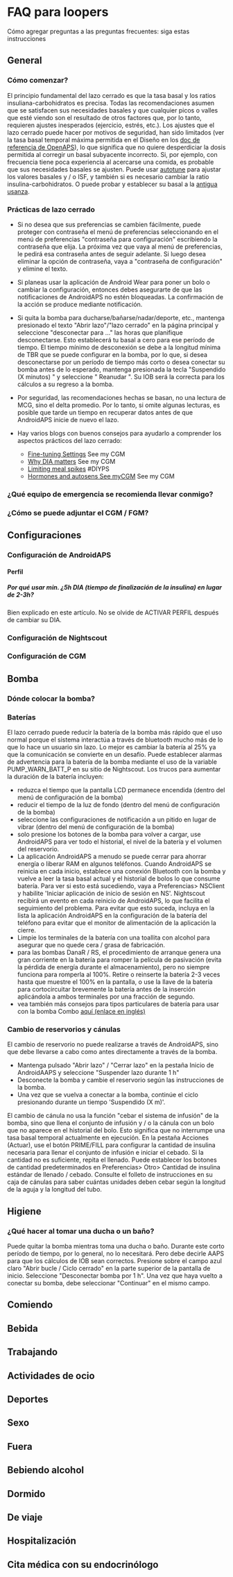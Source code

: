 # FAQ para loopers

Cómo agregar preguntas a las preguntas frecuentes: siga estas instrucciones

## General

### Cómo comenzar?
El principio fundamental del lazo cerrado es que la tasa basal y los ratios insuliana-carbohidratos es precisa. Todas las recomendaciones asumen que se satisfacen sus necesidades basales y que cualquier picos o valles que esté viendo son el resultado de otros factores que, por lo tanto, requieren ajustes inesperados (ejercicio, estrés, etc.). Los ajustes que el lazo cerrado puede hacer por motivos de seguridad, han sido limitados (ver la tasa basal temporal máxima permitida en el Diseño en los [doc de referencia de OpenAPS](https://openaps.org/reference-design/)), lo que significa que no quiere desperdiciar la dosis permitida al corregir un basal subyacente incorrecto. Si, por ejemplo, con frecuencia tiene poca experiencia al acercarse una comida, es probable que sus necesidades basales se ajusten. Puede usar [autotune](http://openaps.readthedocs.io/en/latest/docs/Customize-Iterate/autotune.html#phase-c-running-autotune-for-suggested-adjustments-without-an-openaps-rig) para ajustar los valores basales y / o ISF, y también si es necesario cambiar la ratio insulina-carbohidratos. O puede probar y establecer su basal a la [antigua usanza](http://integrateddiabetes.com/basal-testing/).

### Prácticas de lazo cerrado

*	Si no desea que sus preferencias se cambien fácilmente, puede proteger con contraseña el menú de preferencias seleccionando en el menú de preferencias "contraseña para configuración" escribiendo la contraseña que elija. La próxima vez que vaya al menú de preferencias, le pedirá esa contraseña antes de seguir adelante. Si luego desea eliminar la opción de contraseña, vaya a "contraseña de configuración" y elimine el texto.

*	Si planeas usar la aplicación de Android Wear para poner un bolo o cambiar la configuración, entonces debes asegurarte de que las notificaciones de AndroidAPS no estén bloqueadas. La confirmación de la acción se produce mediante notificación.

*	Si quita la bomba para ducharse/bañarse/nadar/deporte, etc., mantenga presionado el texto "Abrir lazo"/"lazo cerrado" en la página principal y seleccione "desconectar para ..." las horas que planifique desconectarse. Esto establecerá tu basal a cero para ese período de tiempo. El tiempo mínimo de desconexión se debe a la longitud mínima de TBR que se puede configurar en la bomba, por lo que, si desea desconectarse por un período de tiempo más corto o desea conectar su bomba antes de lo esperado, mantenga presionada la tecla "Suspendido (X minutos) " y seleccione " Reanudar ". Su IOB será la correcta para los cálculos a su regreso a la bomba.

*	Por seguridad, las recomendaciones hechas se basan, no una lectura de MCG, sino el delta promedio. Por lo tanto, si omite algunas lecturas, es posible que tarde un tiempo en recuperar datos antes de que AndroidAPS inicie de nuevo el lazo.

*	Hay varios blogs con buenos consejos para ayudarlo a comprender los aspectos prácticos del lazo cerrado:
     * [Fine-tuning Settings](http://seemycgm.com/2017/10/29/fine-tuning-settings/) See my CGM
     * [Why DIA matters](http://seemycgm.com/2017/08/09/why-dia-matters/) See my CGM
     * [Limiting meal spikes](https://diyps.org/2016/07/11/picture-this-how-to-do-eating-soon-mode/) #DIYPS
     * [Hormones and autosens See myCGM](http://seemycgm.com/2017/06/06/hormones-2/) See my CGM

### ¿Qué equipo de emergencia se recomienda llevar conmigo?

### ¿Cómo se puede adjuntar el CGM / FGM?

## Configuraciones

### Configuración de AndroidAPS

#### Perfil

##### Por qué usar min. ¿5h DIA (tiempo de finalización de la insulina) en lugar de 2-3h?
Bien explicado en este artículo. No se olvide de ACTIVAR PERFIL después de cambiar su DIA.

### Configuración de Nightscout

### Configuración de CGM

## Bomba

### Dónde colocar la bomba?

### Baterías
El lazo cerrado puede reducir la batería de la bomba más rápido que el uso normal porque el sistema interactúa a través de bluetooth mucho más de lo que lo hace un usuario sin lazo. Lo mejor es cambiar la batería al 25% ya que la comunicación se convierte en un desafío. Puede establecer alarmas de advertencia para la batería de la bomba mediante el uso de la variable PUMP_WARN_BATT_P en su sitio de Nightscout. Los trucos para aumentar la duración de la batería incluyen:
*	reduzca el tiempo que la pantalla LCD permanece encendida (dentro del menú de configuración de la bomba)
*	reducir el tiempo de la luz de fondo (dentro del menú de configuración de la bomba)
*	seleccione las configuraciones de notificación a un pitido en lugar de vibrar (dentro del menú de configuración de la bomba)
*	solo presione los botones de la bomba para volver a cargar, use AndroidAPS para ver todo el historial, el nivel de la batería y el volumen del reservorio.
*	La aplicación AndroidAPS a menudo se puede cerrar para ahorrar energía o liberar RAM en algunos teléfonos. Cuando AndroidAPS se reinicia en cada inicio, establece una conexión Bluetooth con la bomba y vuelve a leer la tasa basal actual y el historial de bolos lo que consume batería. Para ver si esto está sucediendo, vaya a Preferencias> NSClient y habilite 'Iniciar aplicación de inicio de sesión en NS'. Nightscout recibirá un evento en cada reinicio de AndroidAPS, lo que facilita el seguimiento del problema. Para evitar que esto suceda, incluya en la lista la aplicación AndroidAPS en la configuración de la batería del teléfono para evitar que el monitor de alimentación de la aplicación la cierre.
*	Limpie los terminales de la batería con una toallita con alcohol para asegurar que no quede cera / grasa de fabricación.
*	para las bombas DanaR / RS, el procedimiento de arranque genera una gran corriente en la batería para romper la película de pasivación (evita la pérdida de energía durante el almacenamiento), pero no siempre funciona para romperla al 100%. Retire o reinserte la batería 2-3 veces hasta que muestre el 100% en la pantalla, o use la llave de la batería para cortocircuitar brevemente la batería antes de la inserción aplicándola a ambos terminales por una fracción de segundo.
*	vea también más consejos para tipos particulares de batería para usar con la bomba Combo [aquí (enlace en inglés)](https://github.com/MilosKozak/AndroidAPS/wiki/Accu-Chek-Combo:-Tipps-for-Basic-usage#battery-type-and-causes-of-short-battery-life) 

### Cambio de reservorios y cánulas
El cambio de reservorio no puede realizarse a través de AndroidAPS, sino que debe llevarse a cabo como antes directamente a través de la bomba.
*	Mantenga pulsado "Abrir lazo" / "Cerrar lazo" en la pestaña Inicio de AndroidAAPS y seleccione "Suspender lazo durante 1 h"
*	Desconecte la bomba y cambie el reservorio según las instrucciones de la bomba.
*	Una vez que se vuelva a conectar a la bomba, continúe el ciclo presionando durante un tiempo 'Suspendido (X m)'.

El cambio de cánula no usa la función "cebar el sistema de infusión" de la bomba, sino que llena el conjunto de infusión y / o la cánula con un bolo que no aparece en el historial del bolo. Esto significa que no interrumpe una tasa basal temporal actualmente en ejecución. En la pestaña Acciones (Actuar), use el botón PRIME/FILL para configurar la cantidad de insulina necesaria para llenar el conjunto de infusión e iniciar el cebado. Si la cantidad no es suficiente, repita el llenado. Puede establecer los botones de cantidad predeterminados en Preferencias> Otro> Cantidad de insulina estándar de llenado / cebado. Consulte el folleto de instrucciones en su caja de cánulas para saber cuántas unidades deben cebar según la longitud de la aguja y la longitud del tubo.

## Higiene

### ¿Qué hacer al tomar una ducha o un baño?
Puede quitar la bomba mientras toma una ducha o baño. Durante este corto período de tiempo, por lo general, no lo necesitará. Pero debe decirle AAPS para que los cálculos de IOB sean correctos. Presione sobre el campo azul claro "Abrir bucle / Ciclo cerrado" en la parte superior de la pantalla de inicio. Seleccione "Desconectar bomba por 1 h". Una vez que haya vuelto a conectar su bomba, debe seleccionar "Continuar" en el mismo campo.

## Comiendo

## Bebida

## Trabajando

## Actividades de ocio

## Deportes

## Sexo

## Fuera

## Bebiendo alcohol

## Dormido

## De viaje

## Hospitalización

## Cita médica con su endocrinólogo
